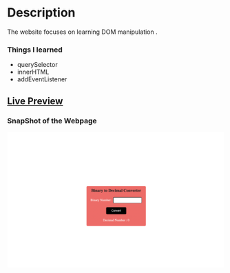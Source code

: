 # Description
The website focuses on learning DOM manipulation .

### Things I learned

- querySelector
- innerHTML
- addEventListener

## [Live Preview](https://binary-too-decimal.netlify.app/)

### SnapShot of the Webpage

![StreetStyle](./Image/Binary_Decimal.png)